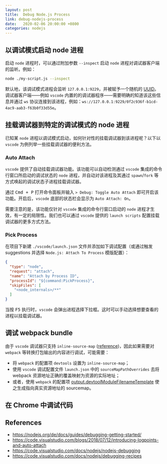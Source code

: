 ```yaml
---
layout: post
title:  Debug Node.js Process
link: debug-nodejs-process
date:   2020-02-06 20:00:00 +0800
categories: nodejs
---
```


## 以调试模式启动 node 进程

启动 `node` 进程时，可以通过附加参数 `--inspect` 启动 `node` 进程对调试器客户端的监听。例如：

```bash
node ./my-script.js --inspect
```

默认地，该调试模式进程会监听 `127.0.0.1:9229`，并被赋予一个随机的 [UUID](https://tools.ietf.org/html/rfc4122)。调试器客户端——例如 `vscode` 内置的的调试器程序——需要明确的知道该这些信息并通过 `ws` 协议连接到该进程，例如：`ws://127.0.0.1:9229/0f2c936f-b1cd-4ac9-aab3-f63b0f33d55e`。

## 挂载调试器到特定的调试模式的 node 进程

已知某 `node` 进程以调试模式启动，如何针对性的挂载调试器到该进程呢？以下以 `vscode` 为例列举一些挂载调试器的便利方法。

### Auto Attach

`vscode` 提供了自动挂载调试器功能。该功能可以自动检测通过 `vscode` 集成的命令行窗口所启动的调试状态的 `node` 进程，并自动对该进程及其通过 `spawn`/`fork` 等方式唤起的调试状态子进程挂载调试器。

通过 <kbd>Cmd + P</kbd> 打开命令面板并输入 `> Debug: Toggle Auto Attach` 即可开启该功能。开启后，`vscode` 底部的状态栏会显示为 `Auto Attach: On`。

需要注意的是，该功能仅针对 `vscode` 集成的命令行窗口启动的 `node` 进程才生效，有一定的局限性。我们也可以通过 `vscode` 提供的 `launch scripts` 配置挂载调试器的更多方式方法。

### Pick Process

在项目下新建 `./vscode/launch.json` 文件并添加如下调试配置（或通过触发 suggestions 并选择 `Node.js: Attach To Process` 模版配置）：

```json
{
  "type": "node",
  "request": "attach",
  "name": "Attach by Process ID",
  "processId": "${command:PickProcess}",
  "skipFiles": [
    "<node_internals>/**"
  ]
}
```

当按 <kbd>F5</kbd> 执行时，`vscode` 会弹出进程选择下拉框。这时可以手动选择想要查看的进程以挂载调试器。

## 调试 webpack bundle

由于 `vscode` 调试器只支持 `inline-source-map` ([reference](https://code.visualstudio.com/docs/nodejs/nodejs-debugging#_source-maps))，因此如果需要对 `webpack` 等转换打包输出的内容进行调试，可能需要：

- 将 `webpack` 的配置项 `devtools` 设置为 `inline-source-map`；
- 使用 `vscode` 调试配置文件 `launch.json` 中的 `sourceMapPathOverrides` 去将 webpack 资源地址正确的覆盖映射为资源的实际地址；
- 或者，使用 `webpack` 的配置项 [output.devtoolModuleFilenameTemplate](https://webpack.js.org/configuration/output/#outputdevtoolmodulefilenametemplate) 使之生成指向真实资源地址的 sourcemap。

## 在 Chrome 中调试代码

## References

- <https://nodejs.org/de/docs/guides/debugging-getting-started/>
- <https://code.visualstudio.com/blogs/2018/07/12/introducing-logpoints-and-auto-attach>
- <https://code.visualstudio.com/docs/nodejs/nodejs-debugging>
- <https://code.visualstudio.com/docs/nodejs/debugging-recipes>
